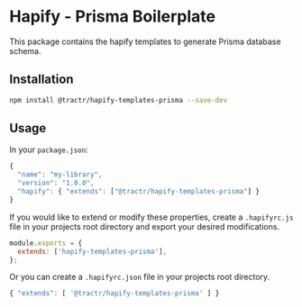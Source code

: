 # Hapify - Prisma Boilerplate

This package contains the hapify templates to generate Prisma database schema.

## Installation

```sh
npm install @tractr/hapify-templates-prisma --save-dev
```

## Usage

In your `package.json`:

```javascript
{
  "name": "my-library",
  "version": "1.0.0",
  "hapify": { "extends": ["@tractr/hapify-templates-prisma"] }
}
```

If you would like to extend or modify these properties, create a `.hapifyrc.js`
file in your projects root directory and export your desired modifications.

```javascript
module.exports = {
  extends: ['hapify-templates-prisma'],
};
```

Or you can create a `.hapifyrc.json` file in your projects root directory.

```javascript
{ "extends": [ '@tractr/hapify-templates-prisma' ] }
```
